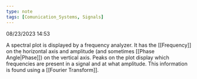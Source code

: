 ```yaml
---
type: note
tags: [Comunication_Systems, Signals]
---
```

08/23/2023 14:53

  

A spectral plot is displayed by a frequency analyzer. It has the [[Frequency]] on the horizontal axis and amplitude (and sometimes [[Phase Angle|Phase]]) on the vertical axis. Peaks on the plot display which frequencies are present in a signal and at what amplitude. This information is found using a [[Fourier Transform]]. 